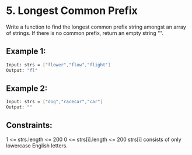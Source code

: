 # 5. Longest Common Prefix

Write a function to find the longest common prefix string amongst an array of strings.
If there is no common prefix, return an empty string "".

## Example 1:

```bash
Input: strs = ["flower","flow","flight"]
Output: "fl"
```

## Example 2:

```bash
Input: strs = ["dog","racecar","car"]
Output: ""
```

## Constraints:

1 <= strs.length <= 200
0 <= strs[i].length <= 200
strs[i] consists of only lowercase English letters.